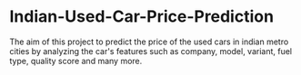 # Indian-Used-Car-Price-Prediction
The aim of this project to predict the price of the used cars in indian metro cities by analyzing the car's features such as company, model, variant, fuel type, quality score and many more.
